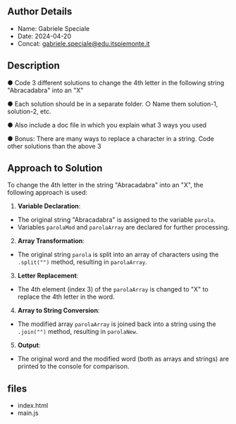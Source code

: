 ## Author Details

* Name: Gabriele Speciale
* Date: 2024-04-20
* Concat: gabriele.speciale@edu.itspiemonte.it





## Description

● Code 3 different solutions to change the 4th letter in the following string
  "Abracadabra" into an "X"

● Each solution should be in a separate folder.
  ○ Name them solution-1, solution-2, etc.

● Also include a doc file in which you explain what 3 ways you used
   
● Bonus: There are many ways to replace a character in a string. Code other
  solutions than the above 3






## Approach to Solution

To change the 4th letter in the string "Abracadabra" into an "X", the following approach is used:

1. **Variable Declaration**: 
- The original string "Abracadabra" is assigned to the variable `parola`.
- Variables `parolaMod` and `parolaArray` are declared for further processing.

2. **Array Transformation**:
- The original string `parola` is split into an array of characters using the `.split("")` method, resulting in `parolaArray`.

3. **Letter Replacement**:
- The 4th element (index 3) of the `parolaArray` is changed to "X" to replace the 4th letter in the word.

4. **Array to String Conversion**:
- The modified array `parolaArray` is joined back into a string using the `.join("")` method, resulting in `parolaNew`.

5. **Output**: 
- The original word and the modified word (both as arrays and strings) are printed to the console for comparison.






## files

* index.html
* main.js
